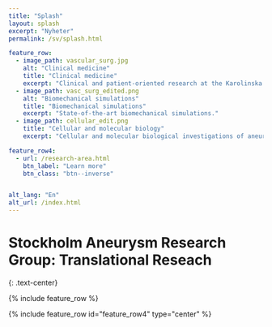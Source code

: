 ```yaml
---
title: "Splash"
layout: splash
excerpt: "Nyheter"
permalink: /sv/splash.html

feature_row:
  - image_path: vascular_surg.jpg
    alt: "Clinical medicine"
    title: "Clinical medicine"
    excerpt: "Clinical and patient-oriented research at the Karolinska University Hospital."
  - image_path: vasc_surg_edited.png
    alt: "Biomechanical simulations"
    title: "Biomechanical simulations"
    excerpt: "State-of-the-art biomechanical simulations."
  - image_path: cellular_edit.png
    title: "Cellular and molecular biology"
    excerpt: "Cellular and molecular biological investigations of aneurysms."

feature_row4:
  - url: /research-area.html
    btn_label: "Learn more"
    btn_class: "btn--inverse"


alt_lang: "En"
alt_url: /index.html     
---
```


# Stockholm Aneurysm Research Group: Translational Reseach
{: .text-center}




{% include feature_row %}


{% include feature_row id="feature_row4" type="center" %}



<!--
- image: ki_logo_pos.png

- image: karolinska-logo.svg
- image: sos-logotyp.png
- image: sll-logo.svg

- image: KTH_Logotyp_RGB_2013.png
-->
